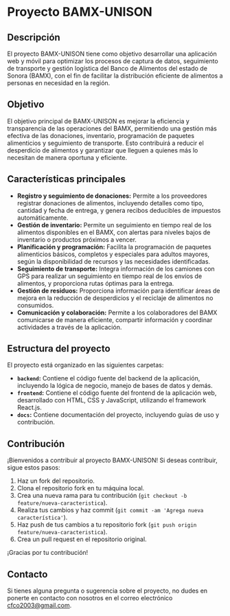 # Proyecto BAMX-UNISON

## Descripción
El proyecto BAMX-UNISON tiene como objetivo desarrollar una aplicación web y móvil para optimizar los procesos de captura de datos, seguimiento de transporte y gestión logística del Banco de Alimentos del estado de Sonora (BAMX), con el fin de facilitar la distribución eficiente de alimentos a personas en necesidad en la región.

## Objetivo
El objetivo principal de BAMX-UNISON es mejorar la eficiencia y transparencia de las operaciones del BAMX, permitiendo una gestión más efectiva de las donaciones, inventario, programación de paquetes alimenticios y seguimiento de transporte. Esto contribuirá a reducir el desperdicio de alimentos y garantizar que lleguen a quienes más lo necesitan de manera oportuna y eficiente.

## Características principales
- **Registro y seguimiento de donaciones:** Permite a los proveedores registrar donaciones de alimentos, incluyendo detalles como tipo, cantidad y fecha de entrega, y genera recibos deducibles de impuestos automáticamente.
- **Gestión de inventario:** Permite un seguimiento en tiempo real de los alimentos disponibles en el BAMX, con alertas para niveles bajos de inventario o productos próximos a vencer.
- **Planificación y programación:** Facilita la programación de paquetes alimenticios básicos, completos y especiales para adultos mayores, según la disponibilidad de recursos y las necesidades identificadas.
- **Seguimiento de transporte:** Integra información de los camiones con GPS para realizar un seguimiento en tiempo real de los envíos de alimentos, y proporciona rutas óptimas para la entrega.
- **Gestión de residuos:** Proporciona información para identificar áreas de mejora en la reducción de desperdicios y el reciclaje de alimentos no consumidos.
- **Comunicación y colaboración:** Permite a los colaboradores del BAMX comunicarse de manera eficiente, compartir información y coordinar actividades a través de la aplicación.

## Estructura del proyecto
El proyecto está organizado en las siguientes carpetas:
- **`backend`:** Contiene el código fuente del backend de la aplicación, incluyendo la lógica de negocio, manejo de bases de datos y demás.
- **`frontend`:** Contiene el código fuente del frontend de la aplicación web, desarrollado con HTML, CSS y JavaScript, utilizando el framework React.js.
- **`docs`:** Contiene documentación del proyecto, incluyendo guías de uso y contribución.

## Contribución
¡Bienvenidos a contribuir al proyecto BAMX-UNISON! Si deseas contribuir, sigue estos pasos:
1. Haz un fork del repositorio.
2. Clona el repositorio fork en tu máquina local.
3. Crea una nueva rama para tu contribución (`git checkout -b feature/nueva-caracteristica`).
4. Realiza tus cambios y haz commit (`git commit -am 'Agrega nueva característica'`).
5. Haz push de tus cambios a tu repositorio fork (`git push origin feature/nueva-caracteristica`).
6. Crea un pull request en el repositorio original.

¡Gracias por tu contribución!

## Contacto
Si tienes alguna pregunta o sugerencia sobre el proyecto, no dudes en ponerte en contacto con nosotros en el correo electrónico cfco2003@gmail.com.
